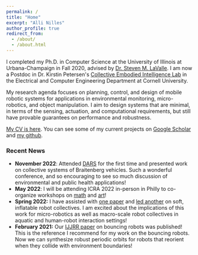 ```yaml
---
permalink: /
title: "Home"
excerpt: "Alli Nilles"
author_profile: true
redirect_from: 
  - /about/
  - /about.html
---
```



I completed my Ph.D. in Computer Science at the University of Illinois at
Urbana-Champaign in Fall 2020, advised by [Dr. Steven M. LaValle](http://lavalle.pl/). I am now a
Postdoc in Dr. Kirstin Petersen's [Collective Embodied Intelligence Lab](https://cei.ece.cornell.edu/)
 in the Electrical and Computer Engineering Department at Cornell University.


My research agenda focuses on planning, control, and design of mobile robotic systems
for applications in environmental monitoring, micro-robotics, and object
manipulation. I aim to design systems that are minimal, in terms of the sensing,
actuation, and computational requirements, but still have provable guarantees on
performance and robustness.


[My CV is here](files/NillesCV.pdf). You can see some of my current projects on
[Google Scholar](https://scholar.google.com/citations?user=3AvC70UAAAAJ&hl=en) and 
[my github](https://github.com/alexandroid000).

### Recent News


-   **November 2022**: Attended [DARS](https://dars2022.org/#/) for the first time and presented work
    on collective systems of Braitenberg vehicles. Such a wonderful conference, and
    so encouraging to see so much discussion of environmental and public health
    applications!
-   **May 2022**: I will be attending ICRA 2022 in-person in Philly to co-organize workshops
    on [math](https://idsc.ethz.ch/research-frazzoli/workshops/compositional-robotics.html) and
    [art](https://roboticart.org/icra2022/)!
-   **Spring 2022:** I have assisted with [one paper](https://ieeexplore.ieee.org/abstract/document/9501972) and [led another](https://ieeexplore.ieee.org/abstract/document/9501972) on soft, inflatable robot
    collectives. I am excited about the implications of this work for micro-robotics
    as well as macro-scale robot collectives in aquatic and human-robot interaction
    settings!
-   **February 2021:** Our [IJJRR
    paper](https://journals.sagepub.com/doi/full/10.1177/0278364921992788) on
    bouncing robots was published! This is the reference I recommend for my
    work on the bouncing robots. Now we can synthesize robust periodic orbits for robots that
    reorient when they collide with environment boundaries!
